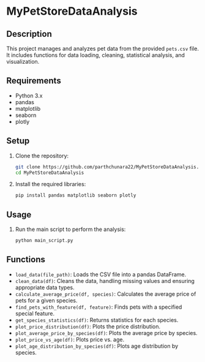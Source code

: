 # MyPetStoreDataAnalysis

## Description
This project manages and analyzes pet data from the provided `pets.csv` file. It includes functions for data loading, cleaning, statistical analysis, and visualization.

## Requirements
- Python 3.x
- pandas
- matplotlib
- seaborn
- plotly

## Setup
1. Clone the repository:
    ```bash
    git clone https://github.com/parthchunara22/MyPetStoreDataAnalysis.git
    cd MyPetStoreDataAnalysis
    ```

2. Install the required libraries:
    ```bash
    pip install pandas matplotlib seaborn plotly
    ```

## Usage
1. Run the main script to perform the analysis:
    ```bash
    python main_script.py
    ```

## Functions
- `load_data(file_path)`: Loads the CSV file into a pandas DataFrame.
- `clean_data(df)`: Cleans the data, handling missing values and ensuring appropriate data types.
- `calculate_average_price(df, species)`: Calculates the average price of pets for a given species.
- `find_pets_with_feature(df, feature)`: Finds pets with a specified special feature.
- `get_species_statistics(df)`: Returns statistics for each species.
- `plot_price_distribution(df)`: Plots the price distribution.
- `plot_average_price_by_species(df)`: Plots the average price by species.
- `plot_price_vs_age(df)`: Plots price vs. age.
- `plot_age_distribution_by_species(df)`: Plots age distribution by species.


